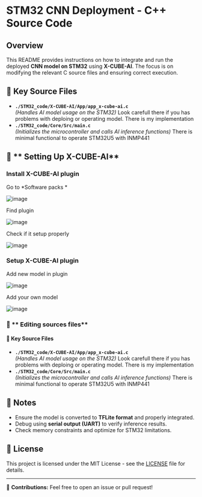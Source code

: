 # STM32 CNN Deployment - C++ Source Code

## Overview
This README provides instructions on how to integrate and run the deployed **CNN model on STM32** using **X-CUBE-AI**. The focus is on modifying the relevant C source files and ensuring correct execution.

## 📂 Key Source Files
- **`./STM32_code/X-CUBE-AI/App/app_x-cube-ai.c`**  
  _(Handles AI model usage on the STM32)_ Look carefull there if you has problems with deploing or operating model. There is my implementation
- **`./STM32_code/Core/Src/main.c`**  
  _(Initializes the microcontroller and calls AI inference functions)_ There is minimal functional to operate STM32U5 with INMP441

## 🔷 ** Setting Up X-CUBE-AI**
### Install X-CUBE-AI plugin
Go to *Software packs *

![image](https://github.com/user-attachments/assets/0d5e1648-afb1-4523-ae3c-d374a8c33b2e)


Find plugin

![image](https://github.com/user-attachments/assets/5ff52040-84c2-4e14-8214-571457999bee)


Check if it setup properly

![image](https://github.com/user-attachments/assets/76c8f320-88b0-480e-8c4c-51a1b63aebf8)


### Setup X-CUBE-AI plugin
Add new model in plugin

![image](https://github.com/user-attachments/assets/346b564b-d487-4936-ad58-d5ef5b4044f9)


Add your own model

![image](https://github.com/user-attachments/assets/fa90a613-b15a-4a41-9786-d660bdc432e5)


### 🔷 ** Editing sources files**
#### 📂 Key Source Files
- **`./STM32_code/X-CUBE-AI/App/app_x-cube-ai.c`**  
  _(Handles AI model usage on the STM32)_ Look carefull there if you has problems with deploing or operating model. There is my implementation
- **`./STM32_code/Core/Src/main.c`**  
  _(Initializes the microcontroller and calls AI inference functions)_ There is minimal functional to operate STM32U5 with INMP441


## 📝 Notes
- Ensure the model is converted to **TFLite format** and properly integrated.
- Debug using **serial output (UART)** to verify inference results.
- Check memory constraints and optimize for STM32 limitations.

## 📜 License
This project is licensed under the MIT License - see the [LICENSE](LICENSE) file for details.

---

🔹 **Contributions:** Feel free to open an issue or pull request!

